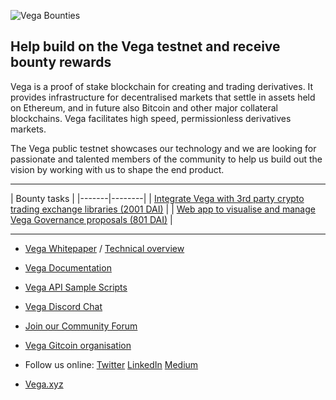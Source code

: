 ![Vega Bounties](https://repository-images.githubusercontent.com/316258610/966d2c00-30d0-11eb-9930-def1a8a6c0e3)

## Help build on the Vega testnet and receive bounty rewards

Vega is a proof of stake blockchain for creating and trading derivatives. It provides infrastructure for decentralised markets that settle in assets held on Ethereum, and in future also Bitcoin and other major collateral blockchains. Vega facilitates high speed, permissionless derivatives markets. 

The Vega public testnet showcases our technology and we are looking for passionate and talented members of the community to help us build out the vision by working with us to shape the end product.

-------

| Bounty tasks  |
|-------|--------|
| [Integrate Vega with 3rd party crypto trading exchange libraries (2001 DAI)](https://github.com/vegaprotocol/bounties/issues/1) |
| [Web app to visualise and manage Vega Governance proposals (801 DAI)](https://github.com/vegaprotocol/bounties/issues/2) |


-------

- [Vega Whitepaper](https://vega.xyz/papers/vega-protocol-whitepaper.pdf) / [Technical overview](https://vega.xyz/assets/vega-technical-overview.pdf)

- [Vega Documentation](https://docs.testnet.vega.xyz)

- [Vega API Sample Scripts](https://github.com/vegaprotocol/sample-api-scripts/)

- [Vega Discord Chat](https://vega.xyz/discord)

- [Join our Community Forum](https://community.vega.xyz)

- [Vega Gitcoin organisation](https://gitcoin.co/vegaprotocol)

- Follow us online: [Twitter](https://twitter.com/vegaprotocol) [LinkedIn](https://www.linkedin.com/company/vega-protocol) [Medium](https://medium.com/vegaprotocol) 

- [Vega.xyz](https://vega.xyz)
